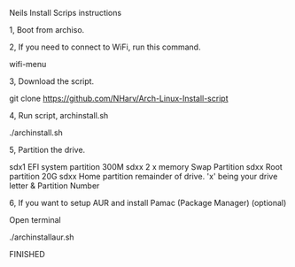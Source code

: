 Neils Install Scrips instructions

1, Boot from archiso.

2, If you need to connect to WiFi, run this command.

wifi-menu

3, Download the script.

git clone https://github.com/NHarv/Arch-Linux-Install-script

4, Run script, archinstall.sh

./archinstall.sh

5, Partition the drive.

sdx1 EFI system partition 300M
sdxx 2 x memory Swap Partition
sdxx Root partition 20G
sdxx Home partition remainder of drive.
'x' being your drive letter & Partition Number

6, If you want to setup AUR and install Pamac (Package Manager) (optional)

Open terminal

./archinstallaur.sh


FINISHED
